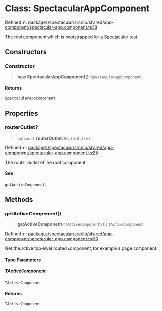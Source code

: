 # Class: SpectacularAppComponent

Defined in:
[packages/spectacular/src/lib/shared/app-component/spectacular-app.component.ts:18](https://github.com/ngworker/ngworker/blob/68f93463b2af844af0ea290a92a5168b936997ae/packages/spectacular/src/lib/shared/app-component/spectacular-app.component.ts#L18)

The root component which is bootstrapped for a Spectacular test.

## Constructors

### Constructor

> **new SpectacularAppComponent**(): `SpectacularAppComponent`

#### Returns

`SpectacularAppComponent`

## Properties

### routerOutlet?

> `optional` **routerOutlet**: `RouterOutlet`

Defined in:
[packages/spectacular/src/lib/shared/app-component/spectacular-app.component.ts:25](https://github.com/ngworker/ngworker/blob/68f93463b2af844af0ea290a92a5168b936997ae/packages/spectacular/src/lib/shared/app-component/spectacular-app.component.ts#L25)

The router outlet of the root component.

#### See

`getActiveComponent`.

## Methods

### getActiveComponent()

> **getActiveComponent**\<`TActiveComponent`\>(): `TActiveComponent`

Defined in:
[packages/spectacular/src/lib/shared/app-component/spectacular-app.component.ts:30](https://github.com/ngworker/ngworker/blob/68f93463b2af844af0ea290a92a5168b936997ae/packages/spectacular/src/lib/shared/app-component/spectacular-app.component.ts#L30)

Get the active top-level routed component, for example a page component.

#### Type Parameters

##### TActiveComponent

`TActiveComponent`

#### Returns

`TActiveComponent`
